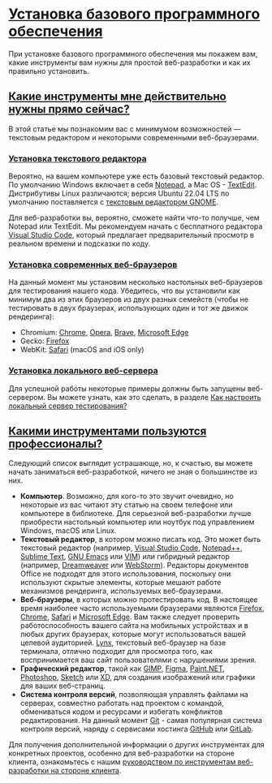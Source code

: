 # [Установка базового программного обеспечения](../index.md)

При установке базового программного обеспечения мы покажем вам, какие инструменты вам нужны для простой веб-разработки и как их правильно установить.

## [Какие инструменты мне действительно нужны прямо сейчас?](#)

В этой статье мы познакомим вас с минимумом возможностей — текстовым редактором и некоторыми современными веб-браузерами.

### [Установка текстового редактора](#)

Вероятно, на вашем компьютере уже есть базовый текстовый редактор. По умолчанию Windows включает в себя [Notepad](https://en.wikipedia.org/wiki/Microsoft_Notepad), а Mac OS - [TextEdit](https://en.wikipedia.org/wiki/TextEdit). Дистрибутивы Linux различаются; версия Ubuntu 22.04 LTS по умолчанию поставляется с [текстовым редактором GNOME](https://en.wikipedia.org/wiki/GNOME_Text_Editor).

Для веб-разработки вы, вероятно, сможете найти что-то получше, чем Notepad или TextEdit. Мы рекомендуем начать с бесплатного редактора [Visual Studio Code](https://code.visualstudio.com/), который предлагает предварительный просмотр в реальном времени и подсказки по коду.

### [Установка современных веб-браузеров](#)

На данный момент мы установим несколько настольных веб-браузеров для тестирования нашего кода. Убедитесь, что вы установили как минимум два из этих браузеров из двух разных семейств (чтобы не тестировать в двух браузерах, использующих один и тот же движок рендеринга):

- Chromium: [Chrome](https://www.google.com/chrome/), [Opera](https://www.opera.com/), [Brave](https://brave.com/), [Microsoft Edge](https://www.microsoft.com/en-us/edge)
- Gecko: [Firefox](https://www.mozilla.org/en-US/firefox/new/)
- WebKit: [Safari](https://www.apple.com/safari/) (macOS and iOS only)

### [Установка локального веб-сервера](#)

Для успешной работы некоторые примеры должны быть запущены веб-сервером. Вы можете узнать, как это сделать, в разделе [Как настроить локальный сервер тестирования?](https://developer.mozilla.org/en-US/docs/Learn/Common_questions/Tools_and_setup/set_up_a_local_testing_server)

## [Какими инструментами пользуются профессионалы?](#)

Следующий список выглядит устрашающе, но, к счастью, вы можете начать заниматься веб-разработкой, ничего не зная о большинстве из них.

- **Компьютер**. Возможно, для кого-то это звучит очевидно, но некоторые из вас читают эту статью на своем телефоне или компьютере в библиотеке. Для серьезной веб-разработки лучше приобрести настольный компьютер или ноутбук под управлением Windows, macOS или Linux.
- **Текстовый редактор**, в котором можно писать код. Это может быть текстовый редактор (например, [Visual Studio Code](https://code.visualstudio.com/), [Notepad++](https://notepad-plus-plus.org/), [Sublime Text](https://www.sublimetext.com/), [GNU Emacs](https://www.gnu.org/software/emacs/) или [VIM](https://www.vim.org/)) или гибридный редактор (например, [Dreamweaver](https://www.adobe.com/products/dreamweaver.html) или [WebStorm](https://www.jetbrains.com/webstorm/)). Редакторы документов Office не подходят для этого использования, поскольку они используют скрытые элементы, которые мешают работе механизмов рендеринга, используемых веб-браузерами.
- **Веб-браузеры**, в которых можно протестировать код. В настоящее время наиболее часто используемыми браузерами являются [Firefox](https://www.mozilla.org/en-US/firefox/new/), [Chrome](https://www.google.com/chrome/), [Safari](https://www.apple.com/safari/) и [Microsoft Edge](https://www.microsoft.com/en-us/edge). Вам также следует проверить работоспособность вашего сайта на мобильных устройствах и в любых других браузерах, которые могут использоваться вашей целевой аудиторией. [Lynx](https://lynx.browser.org/), текстовый веб-браузер на базе терминала, отлично подходит для просмотра того, как воспринимается ваш сайт пользователями с нарушениями зрения.
- **Графический редактор**, такой как [GIMP](https://www.gimp.org/), [Figma](https://www.figma.com/), [Paint.NET](https://www.getpaint.net/), [Photoshop](https://www.adobe.com/products/photoshop.html), [Sketch](https://www.sketch.com/) или [XD](https://helpx.adobe.com/support/xd.html), для создания изображений или графики для ваших веб-страниц.
- **Система контроля версий**, позволяющая управлять файлами на серверах, совместно работать над проектом с командой, обмениваться кодом и ресурсами и избегать конфликтов редактирования. На данный момент [Git](https://git-scm.com/) - самая популярная система контроля версий, наряду с сервисами хостинга [GitHub](https://github.com/) или [GitLab](https://about.gitlab.com/).

Для получения дополнительной информации о других инструментах для конкретных проектов, особенно для веб-разработки на стороне клиента, ознакомьтесь с нашим [руководством по инструментам веб-разработки на стороне клиента](https://developer.mozilla.org/en-US/docs/Learn/Tools_and_testing/Understanding_client-side_tools).
